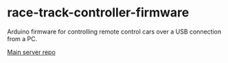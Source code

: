 # race-track-controller-firmware

Arduino firmware for controlling remote control cars over a USB connection from a PC.

[Main server repo](https://github.com/OlliePugh/race-track-orch)
